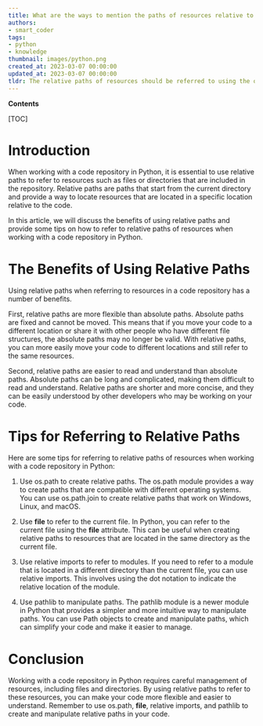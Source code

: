 ```yaml
---
title: What are the ways to mention the paths of resources relative to the code repository while working?
authors:
- smart_coder
tags:
- python
- knowledge
thumbnail: images/python.png
created_at: 2023-03-07 00:00:00
updated_at: 2023-03-07 00:00:00
tldr: The relative paths of resources should be referred to using the os.path module, which uses forward slashes as separators and avoids hard-coding paths.
---
```


**Contents**

[TOC]

# Introduction

When working with a code repository in Python, it is essential to use relative paths to refer to resources such as files or directories that are included in the repository. Relative paths are paths that start from the current directory and provide a way to locate resources that are located in a specific location relative to the code. 

In this article, we will discuss the benefits of using relative paths and provide some tips on how to refer to relative paths of resources when working with a code repository in Python. 

# The Benefits of Using Relative Paths 

Using relative paths when referring to resources in a code repository has a number of benefits. 

First, relative paths are more flexible than absolute paths. Absolute paths are fixed and cannot be moved. This means that if you move your code to a different location or share it with other people who have different file structures, the absolute paths may no longer be valid. With relative paths, you can more easily move your code to different locations and still refer to the same resources. 

Second, relative paths are easier to read and understand than absolute paths. Absolute paths can be long and complicated, making them difficult to read and understand. Relative paths are shorter and more concise, and they can be easily understood by other developers who may be working on your code. 

# Tips for Referring to Relative Paths 

Here are some tips for referring to relative paths of resources when working with a code repository in Python: 

1. Use os.path to create relative paths. The os.path module provides a way to create paths that are compatible with different operating systems. You can use os.path.join to create relative paths that work on Windows, Linux, and macOS. 

2. Use __file__ to refer to the current file. In Python, you can refer to the current file using the __file__ attribute. This can be useful when creating relative paths to resources that are located in the same directory as the current file. 

3. Use relative imports to refer to modules. If you need to refer to a module that is located in a different directory than the current file, you can use relative imports. This involves using the dot notation to indicate the relative location of the module. 

4. Use pathlib to manipulate paths. The pathlib module is a newer module in Python that provides a simpler and more intuitive way to manipulate paths. You can use Path objects to create and manipulate paths, which can simplify your code and make it easier to manage. 

# Conclusion 

Working with a code repository in Python requires careful management of resources, including files and directories. By using relative paths to refer to these resources, you can make your code more flexible and easier to understand. Remember to use os.path, __file__, relative imports, and pathlib to create and manipulate relative paths in your code.

